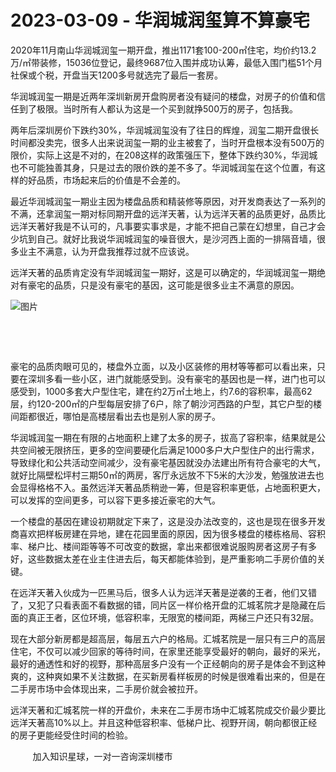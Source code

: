 # 2023-03-09 - 华润城润玺算不算豪宅

2020年11月南山华润城润玺一期开盘，推出1171套100-200㎡住宅，均价约13.2万/㎡带装修，15036位登记，最终9687位入围并成功认筹，最低入围门槛51个月社保或个税，开盘当天1200多号就选完了最后一套房。

华润城润玺一期是近两年深圳新房开盘购房者没有疑问的楼盘，对房子的价值和信任到了极限。当时所有人都认为这是一个买到就挣500万的房子，包括我。

两年后深圳房价下跌约30%，华润城润玺没有了往日的辉煌，润玺二期开盘很长时间都没卖完，很多人出来说润玺一期的业主被套了，当时开盘根本没有500万的限价，实际上这是不对的，在208这样的政策强压下，整体下跌约30%，华润城也不可能独善其身，只是过去的限价跌的差不多了。华润城润玺在这个位置，有这样的好品质，市场起来后的价值是不会差的。

最近华润城润玺一期业主因为楼盘品质和精装修等原因，对开发商表达了一系列的不满，还拿润玺一期对标同期开盘的远洋天著，认为远洋天著的品质更好，品质比远洋天著好我是不认可的，凡事要实事求是，才能不把自己蒙在幻想里，自己才会少坑到自己。就好比我说华润城润玺的噪音很大，是沙河西上面的一排隔音墙，很多业主不满意，认为开盘我推荐过就不应该说。

远洋天著的品质肯定没有华润城润玺一期好，这是可以确定的，华润城润玺一期绝对有豪宅的品质，只是没有豪宅的基因，这可能是很多业主不满意的原因。

![图片](https://mmbiz.qpic.cn/mmbiz_jpg/ooPmibbMdwK2AnPibeVH9IiaaoRDnsakeDEsd7iae3RZEiaXZCpm3nlH5TN7uia4ehG2nvA7eXDkfA7ADx8YcuWughIA/640?wx_fmt=jpeg&tp=webp&wxfrom=5&wx_lazy=1)

​

​

豪宅的品质肉眼可见的，楼盘外立面，以及小区装修的用材等等都可以看出来，只要在深圳多看一些小区，进门就能感受到。没有豪宅的基因也是一样，进门也可以感受到，1000多套大户型住宅，建在约2万㎡土地上，约7.6的容积率，最高62层，约120-200㎡的户型每层安排了6户，除了朝沙河西路的户型，其它户型的楼间距都很近，哪怕是高楼层看出去也是别人家的房子。


华润城润玺一期在有限的占地面积上建了太多的房子，拔高了容积率，结果就是公共空间被无限挤压，更多的空间要硬化后满足1000多户大户型住户的出行需求，导致绿化和公共活动空间减少，没有豪宅基因就没办法建出所有符合豪宅的大气，就好比隔壁松坪村三期50㎡的两房，客厅永远放不下5米的大沙发，勉强放进去也会显得格格不入。虽然远洋天著品质稍逊一筹，但是容积率更低，占地面积更大，可以发挥的空间更多，可以容下更多接近豪宅的大气。


一个楼盘的基因在建设初期就定下来了，这是没办法改变的，这也是现在很多开发商喜欢把样板房建在异地，建在花园里面的原因，因为很多楼盘的楼栋格局、容积率、梯户比、楼间距等等不可改变的数据，拿出来都很难说服购房者这房子有多好，这些数据太差在业主住进去后，每天都能体验到，是严重影响二手房价值的关键。

在远洋天著入伙成为一匹黑马后，很多人认为远洋天著是逆袭的王者，他们又错了，又犯了只看表面不看数据的错，同片区一样价格开盘的汇城茗院才是隐藏在后面的真正王者，区位环境，低容积率，无限宽的楼间距，两梯三户还只有32层。


现在大部分新房都是超高层，每层五六户的格局。汇城茗院是一层只有三户的高层住宅，不仅可以减少回家的等待时间，在家里还能享受最好的朝向，最好的采光，最好的通透性和好的视野，那种高层多户没有一个正经朝向的房子是体会不到这种爽的，这种爽如果不关注数据，在买新房看样板房的时候是很难看出来的，但是在二手房市场中会体现出来，二手房价就会被拉开。

远洋天著和汇城茗院一样的开盘价，未来在二手房市场中汇城茗院成交价最少要比远洋天著高10%以上。并且这种低容积率、低梯户比、视野开阔，朝向都很正经的房子更能经受住时间的检验。

         加入知识星球，一对一咨询深圳楼市




​